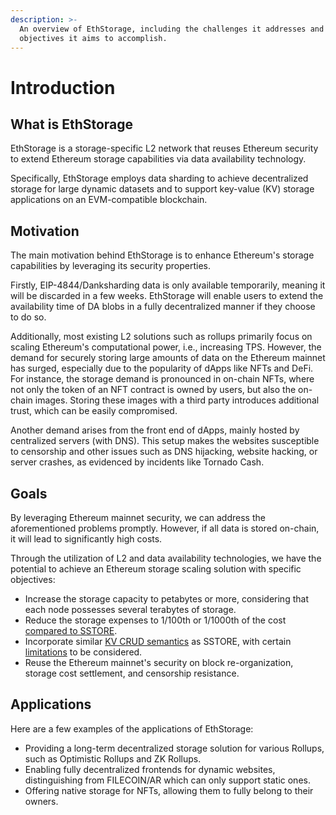 ```yaml
---
description: >-
  An overview of EthStorage, including the challenges it addresses and the
  objectives it aims to accomplish.
---
```


# Introduction

## What is EthStorage

EthStorage is a storage-specific L2 network that reuses Ethereum security to extend Ethereum storage capabilities via data availability technology.

Specifically, EthStorage employs data sharding to achieve decentralized storage for large dynamic datasets and to support key-value (KV) storage applications on an EVM-compatible blockchain.

## Motivation

The main motivation behind EthStorage is to enhance Ethereum's storage capabilities by leveraging its security properties.

Firstly, EIP-4844/Danksharding data is only available temporarily, meaning it will be discarded in a few weeks. EthStorage will enable users to extend the availability time of DA blobs in a fully decentralized manner if they choose to do so.

Additionally, most existing L2 solutions such as rollups primarily focus on scaling Ethereum's computational power, i.e., increasing TPS. However, the demand for securely storing large amounts of data on the Ethereum mainnet has surged, especially due to the popularity of dApps like NFTs and DeFi. For instance, the storage demand is pronounced in on-chain NFTs, where not only the token of an NFT contract is owned by users, but also the on-chain images. Storing these images with a third party introduces additional trust, which can be easily compromised.

Another demand arises from the front end of dApps, mainly hosted by centralized servers (with DNS). This setup makes the websites susceptible to censorship and other issues such as DNS hijacking, website hacking, or server crashes, as evidenced by incidents like Tornado Cash.

## Goals

By leveraging Ethereum mainnet security, we can address the aforementioned problems promptly. However, if all data is stored on-chain, it will lead to significantly high costs.

Through the utilization of L2 and data availability technologies, we have the potential to achieve an Ethereum storage scaling solution with specific objectives:

* Increase the storage capacity to petabytes or more, considering that each node possesses several terabytes of storage.
* Reduce the storage expenses to 1/100th or 1/1000th of the cost [compared to SSTORE](/es-node/core-concept/storage-fee-and-reward.md#storage-cost-estimation).
* Incorporate similar [KV CRUD semantics](/storage-contract/store-data-by-using-blobs.md#the-semantics-of-the-kv-store) as SSTORE, with certain [limitations](/storage-contract/get-data.md#limitations-on-get) to be considered.
* Reuse the Ethereum mainnet's security on block re-organization, storage cost settlement, and censorship resistance.

## Applications

Here are a few examples of the applications of EthStorage:

* Providing a long-term decentralized storage solution for various Rollups, such as Optimistic Rollups and ZK Rollups.
* Enabling fully decentralized frontends for dynamic websites, distinguishing from FILECOIN/AR which can only support static ones.
* Offering native storage for NFTs, allowing them to fully belong to their owners.

